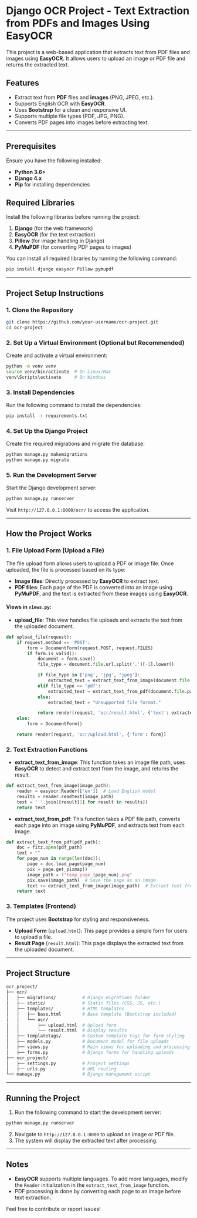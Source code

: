 # Django OCR Project - Text Extraction from PDFs and Images Using EasyOCR

This project is a web-based application that extracts text from PDF files and images using **EasyOCR**. It allows users to upload an image or PDF file and returns the extracted text.

## Features
- Extract text from **PDF** files and **images** (PNG, JPEG, etc.).
- Supports English OCR with **EasyOCR**.
- Uses **Bootstrap** for a clean and responsive UI.
- Supports multiple file types (PDF, JPG, PNG).
- Converts PDF pages into images before extracting text.

---

## Prerequisites

Ensure you have the following installed:
- **Python 3.6+**
- **Django 4.x**
- **Pip** for installing dependencies

## Required Libraries

Install the following libraries before running the project:

1. **Django** (for the web framework)
2. **EasyOCR** (for the text extraction)
3. **Pillow** (for image handling in Django)
4. **PyMuPDF** (for converting PDF pages to images)

You can install all required libraries by running the following command:

```bash
pip install django easyocr Pillow pymupdf
```

---

## Project Setup Instructions

### 1. **Clone the Repository**
```bash
git clone https://github.com/your-username/ocr-project.git
cd ocr-project
```

### 2. **Set Up a Virtual Environment (Optional but Recommended)**

Create and activate a virtual environment:
```bash
python -m venv venv
source venv/bin/activate  # On Linux/Mac
venv\Scripts\activate     # On Windows
```

### 3. **Install Dependencies**
Run the following command to install the dependencies:
```bash
pip install -r requirements.txt
```

### 4. **Set Up the Django Project**

Create the required migrations and migrate the database:
```bash
python manage.py makemigrations
python manage.py migrate
```

### 5. **Run the Development Server**

Start the Django development server:
```bash
python manage.py runserver
```

Visit `http://127.0.0.1:8000/ocr/` to access the application.

---

## How the Project Works

### 1. **File Upload Form (Upload a File)**

The file upload form allows users to upload a PDF or image file. Once uploaded, the file is processed based on its type:
- **Image files**: Directly processed by **EasyOCR** to extract text.
- **PDF files**: Each page of the PDF is converted into an image using **PyMuPDF**, and the text is extracted from these images using **EasyOCR**.

#### Views in `views.py`:
- **upload_file**: This view handles file uploads and extracts the text from the uploaded document.

```python
def upload_file(request):
    if request.method == 'POST':
        form = DocumentForm(request.POST, request.FILES)
        if form.is_valid():
            document = form.save()
            file_type = document.file.url.split('.')[-1].lower()

            if file_type in ['png', 'jpg', 'jpeg']:
                extracted_text = extract_text_from_image(document.file.path)
            elif file_type == 'pdf':
                extracted_text = extract_text_from_pdf(document.file.path)
            else:
                extracted_text = "Unsupported file format."

            return render(request, 'ocr/result.html', {'text': extracted_text})
    else:
        form = DocumentForm()

    return render(request, 'ocr/upload.html', {'form': form})
```

### 2. **Text Extraction Functions**

- **extract_text_from_image**: This function takes an image file path, uses **EasyOCR** to detect and extract text from the image, and returns the result.

```python
def extract_text_from_image(image_path):
    reader = easyocr.Reader(['en'])  # Load English model
    results = reader.readtext(image_path)
    text = ' '.join([result[1] for result in results])
    return text
```

- **extract_text_from_pdf**: This function takes a PDF file path, converts each page into an image using **PyMuPDF**, and extracts text from each image.

```python
def extract_text_from_pdf(pdf_path):
    doc = fitz.open(pdf_path)
    text = ""
    for page_num in range(len(doc)):
        page = doc.load_page(page_num)
        pix = page.get_pixmap()
        image_path = f"temp_page_{page_num}.png"
        pix.save(image_path)  # Save the page as an image
        text += extract_text_from_image(image_path)  # Extract text from the image
    return text
```

### 3. **Templates (Frontend)**

The project uses **Bootstrap** for styling and responsiveness.

- **Upload Form** (`upload.html`): This page provides a simple form for users to upload a file.
- **Result Page** (`result.html`): This page displays the extracted text from the uploaded document.

---

## Project Structure

```bash
ocr_project/
├── ocr/
│   ├── migrations/          # Django migrations folder
│   ├── static/              # Static files (CSS, JS, etc.)
│   ├── templates/           # HTML templates
│   │   ├── base.html        # Base template (Bootstrap included)
│   │   └── ocr/
│   │       ├── upload.html  # Upload form
│   │       └── result.html  # Display results
│   ├── templatetags/        # Custom template tags for form styling
│   ├── models.py            # Document model for file uploads
│   ├── views.py             # Main views for uploading and processing files
│   ├── forms.py             # Django forms for handling uploads
├── ocr_project/
│   ├── settings.py          # Project settings
│   ├── urls.py              # URL routing
└── manage.py                # Django management script
```

---

## Running the Project

1. Run the following command to start the development server:
```bash
python manage.py runserver
```

2. Navigate to `http://127.0.0.1:8000` to upload an image or PDF file.
3. The system will display the extracted text after processing.

---

## Notes

- **EasyOCR** supports multiple languages. To add more languages, modify the `Reader` initialization in the `extract_text_from_image` function.
- PDF processing is done by converting each page to an image before text extraction.

Feel free to contribute or report issues!